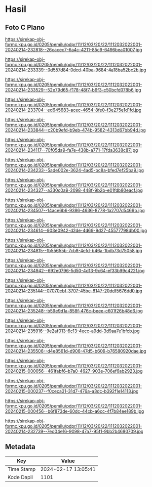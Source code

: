 # Hasil

## Foto C Plano

https://sirekap-obj-formc.kpu.go.id/0205/pemilu/pdpr/11/12/03/20/22/1112032022001-20240214-232818--26cacec7-6a4c-4211-85c9-6496bea01007.jpg

https://sirekap-obj-formc.kpu.go.id/0205/pemilu/pdpr/11/12/03/20/22/1112032022001-20240214-233339--0d557d84-0dcd-40ba-9684-4a18ba52bc2b.jpg

https://sirekap-obj-formc.kpu.go.id/0205/pemilu/pdpr/11/12/03/20/22/1112032022001-20240214-233529--52e79d65-f178-48f7-b6f3-c50bcfd078b6.jpg

https://sirekap-obj-formc.kpu.go.id/0205/pemilu/pdpr/11/12/03/20/22/1112032022001-20240214-233704--ed645683-acec-4654-8fe0-f3e275e1d1fd.jpg

https://sirekap-obj-formc.kpu.go.id/0205/pemilu/pdpr/11/12/03/20/22/1112032022001-20240214-233844--c20b9efd-b9eb-474b-9582-4313d67bb94d.jpg

https://sirekap-obj-formc.kpu.go.id/0205/pemilu/pdpr/11/12/03/20/22/1112032022001-20240214-234117--70f05da9-fa7e-438b-a771-17fda3638c87.jpg

https://sirekap-obj-formc.kpu.go.id/0205/pemilu/pdpr/11/12/03/20/22/1112032022001-20240214-234233--5ade002e-3624-4ad5-bc8a-bfed7ef25ba9.jpg

https://sirekap-obj-formc.kpu.go.id/0205/pemilu/pdpr/11/12/03/20/22/1112032022001-20240214-234327--a330c0a9-2098-448f-9b2b-e01fdb80eacf.jpg

https://sirekap-obj-formc.kpu.go.id/0205/pemilu/pdpr/11/12/03/20/22/1112032022001-20240214-234507--14ace6b6-9386-4636-8778-1a2707d5469b.jpg

https://sirekap-obj-formc.kpu.go.id/0205/pemilu/pdpr/11/12/03/20/22/1112032022001-20240214-234614--903e0942-d2de-4d69-9d27-45577798db00.jpg

https://sirekap-obj-formc.kpu.go.id/0205/pemilu/pdpr/11/12/03/20/22/1112032022001-20240214-234815--fb55655b-7cb8-4efd-b46a-1bdb73d75058.jpg

https://sirekap-obj-formc.kpu.go.id/0205/pemilu/pdpr/11/12/03/20/22/1112032022001-20240214-234942--692e0796-5d50-4d13-9c64-ef33b99c422f.jpg

https://sirekap-obj-formc.kpu.go.id/0205/pemilu/pdpr/11/12/03/20/22/1112032022001-20240214-235144--07070cbf-3707-45bc-8147-20ddf5676dd0.jpg

https://sirekap-obj-formc.kpu.go.id/0205/pemilu/pdpr/11/12/03/20/22/1112032022001-20240214-235248--b59e9d1a-858f-476c-beee-c601f26b48d6.jpg

https://sirekap-obj-formc.kpu.go.id/0205/pemilu/pdpr/11/12/03/20/22/1112032022001-20240214-235916--9e2af013-6c13-4ecc-a9dd-3d9aa7e1bfcb.jpg

https://sirekap-obj-formc.kpu.go.id/0205/pemilu/pdpr/11/12/03/20/22/1112032022001-20240214-235506--d4e8561d-d906-47d5-b609-b76580920dae.jpg

https://sirekap-obj-formc.kpu.go.id/0205/pemilu/pdpr/11/12/03/20/22/1112032022001-20240215-000056--461fabf6-b7a0-4627-903e-706ef6ab2923.jpg

https://sirekap-obj-formc.kpu.go.id/0205/pemilu/pdpr/11/12/03/20/22/1112032022001-20240215-000237--f0ceca31-31d7-476a-a3dc-b392f1e14113.jpg

https://sirekap-obj-formc.kpu.go.id/0205/pemilu/pdpr/11/12/03/20/22/1112032022001-20240215-000456--b6f873de-60dc-44cb-a6cc-4f7b84ee189b.jpg

https://sirekap-obj-formc.kpu.go.id/0205/pemilu/pdpr/11/12/03/20/22/1112032022001-20240214-232739--7ed04e16-9098-47a7-95f1-9bb2b4680709.jpg


## Metadata

| Key        | Value               |
| ---------- | ------------------- |
| Time Stamp | 2024-02-17 13:05:41 |
| Kode Dapil | 1101                |



